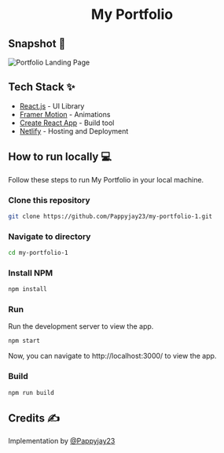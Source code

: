 <div align="center">
	<h1> My Portfolio </h1>
</div>

## Snapshot 📸
![Portfolio Landing Page](https://user-images.githubusercontent.com/60526129/220429098-094368a0-c117-4036-a113-a625cf563c3c.png)


## Tech Stack ✨

- [React.js](https://reactjs.org/) - UI Library
- [Framer Motion](https://www.framer.com/motion/) - Animations
- [Create React App](https://create-react-app.dev/) - Build tool
- [Netlify](https://www.netlify.com/) - Hosting and Deployment

## How to run locally 💻

Follow these steps to run My Portfolio in your local machine.

### Clone this repository

```bash
git clone https://github.com/Pappyjay23/my-portfolio-1.git
```

### Navigate to directory

```bash
cd my-portfolio-1
```

### Install NPM

```bash
npm install
```

### Run

Run the development server to view the app.

```bash
npm start
```

Now, you can navigate to http://localhost:3000/ to view the app.

### Build

```bash
npm run build
```

## Credits ✍

Implementation by [@Pappyjay23](https://github.com/Pappyjay23)
